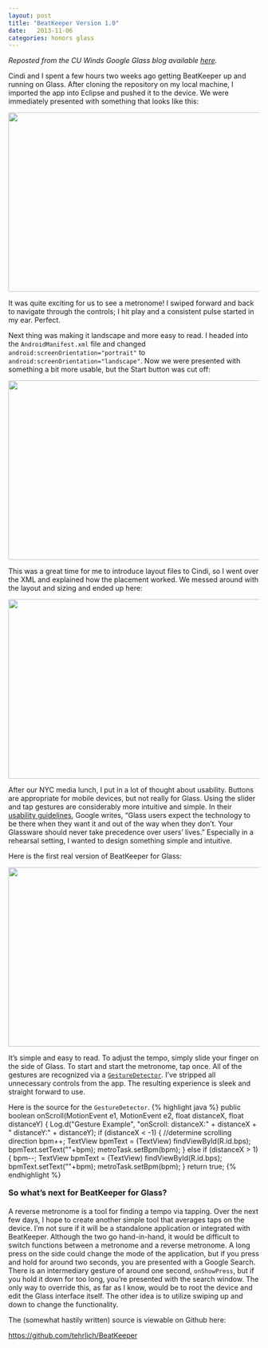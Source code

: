 ```yaml
---
layout: post
title: "BeatKeeper Version 1.0"
date:   2013-11-06
categories: honors glass
---
```

<i>Reposted from the CU Winds Google Glass blog available <a href="http://blogs.cornell.edu/cuwindsglass/2013/11/06/beatkeeper-version-1-0/">here</a>.</i>

<p>Cindi and I spent a few hours two weeks ago getting BeatKeeper up and running on Glass. After cloning the repository on my local machine, I imported the app into Eclipse and pushed it to the device. We were immediately presented with something that looks like this:</p>

<center><p><a href="http://blogs.cornell.edu/cuwindsglass/files/2013/11/beatkeeper1-mxu0ki.png"><img class="alignnone size-full wp-image-240" title="beatkeeper1" src="http://blogs.cornell.edu/cuwindsglass/files/2013/11/beatkeeper1-mxu0ki.png" alt="" width="640" height="360" /></a></p></center>

<p>It was quite exciting for us to see a metronome! I swiped forward and back to navigate through the controls; I hit play and a consistent pulse started in my ear. Perfect.</p>

<p>Next thing was making it landscape and more easy to read. I headed into the <code>AndroidManifest.xml</code> file and changed <code>android:screenOrientation="portrait"</code> to <code>android:screenOrientation="landscape"</code>. Now we were presented with something a bit more usable, but the Start button was cut off:</p>

<center><p><a href="http://blogs.cornell.edu/cuwindsglass/files/2013/11/beatkeeper2-16qrdna.png"><img class="alignnone size-full wp-image-237" title="beatkeeper2" src="http://blogs.cornell.edu/cuwindsglass/files/2013/11/beatkeeper2-16qrdna.png" alt="" width="640" height="360" /></a></p></center>

<p>This was a great time for me to introduce layout files to Cindi, so I went over the XML and explained how the placement worked. We messed around with the layout and sizing and ended up here:</p>

<center><p><a href="http://blogs.cornell.edu/cuwindsglass/files/2013/11/beatkeeper-2lle8xw.png"><img class="alignnone size-full wp-image-235" title="beatkeeper" src="http://blogs.cornell.edu/cuwindsglass/files/2013/11/beatkeeper-2lle8xw.png" alt="" width="640" height="360" /></a></p></center>

<p>After our NYC media lunch, I put in a lot of thought about usability. Buttons are appropriate for mobile devices, but not really for Glass. Using the slider and tap gestures are considerably more intuitive and simple. In their <a href="https://developers.google.com/glass/guidelines">usability guidelines</a>, Google writes, &#8220;Glass users expect the technology to be there when they want it and out of the way when they don&#8217;t. Your Glassware should never take precedence over users&#8217; lives.&#8221; Especially in a rehearsal setting, I wanted to design something simple and intuitive.</p>

<p>Here is the first real version of BeatKeeper for Glass:</p>

<center><p><a href="http://blogs.cornell.edu/cuwindsglass/files/2013/11/beatkeeper3-1kzxr8q.png"><img class="alignnone size-full wp-image-241" title="beatkeeper3" src="http://blogs.cornell.edu/cuwindsglass/files/2013/11/beatkeeper3-1kzxr8q.png" alt="" width="640" height="360" /></a></p></center>

<p>It&#8217;s simple and easy to read. To adjust the tempo, simply slide your finger on the side of Glass. To start and start the metronome, tap once. All of the gestures are recognized via a <a href="http://developer.android.com/reference/android/view/GestureDetector.html"><code>GestureDetector</code></a>. I&#8217;ve stripped all unnecessary controls from the app. The resulting experience is sleek and straight forward to use.</p>

Here is the source for the `GestureDetector`.
{% highlight java %}
public boolean onScroll(MotionEvent e1, MotionEvent e2, float distanceX,
					   float distanceY) {
    Log.d("Gesture Example", "onScroll: distanceX:" + distanceX +
    " distanceY:" + distanceY);
    if (distanceX < -1) { //determine scrolling direction
    	bpm++;
    	TextView bpmText = (TextView) findViewById(R.id.bps);
        bpmText.setText(""+bpm);
        metroTask.setBpm(bpm);
    } else if (distanceX > 1) { 
    	bpm--;
    	TextView bpmText = (TextView) findViewById(R.id.bps);
        bpmText.setText(""+bpm);
        metroTask.setBpm(bpm);
    } return true;
{% endhighlight %}

<p><strong><span style="line-height: 1.714285714; font-size: 1rem;">So what&#8217;s next for BeatKeeper for Glass?</span></strong></p>

<p>A reverse metronome is a tool for finding a tempo via tapping. Over the next few days, I hope to create another simple tool that averages taps on the device. I&#8217;m not sure if it will be a standalone application or integrated with BeatKeeper. Although the two go hand-in-hand, it would be difficult to switch functions between a metronome and a reverse metronome. A long press on the side could change the mode of the application, but if you press and hold for around two seconds, you are presented with a Google Search. There is an intermediary gesture of around one second, <code>onShowPress</code>, but if you hold it down for too long, you&#8217;re presented with the search window. The only way to override this, as far as I know, would be to root the device and edit the Glass interface itself. The other idea is to utilize swiping up and down to change the functionality.</p>

<p>The (somewhat hastily written) source is viewable on Github here:</p>

<p><a href="https://github.com/tehrlich/BeatKeeper">https://github.com/tehrlich/BeatKeeper</a></p>